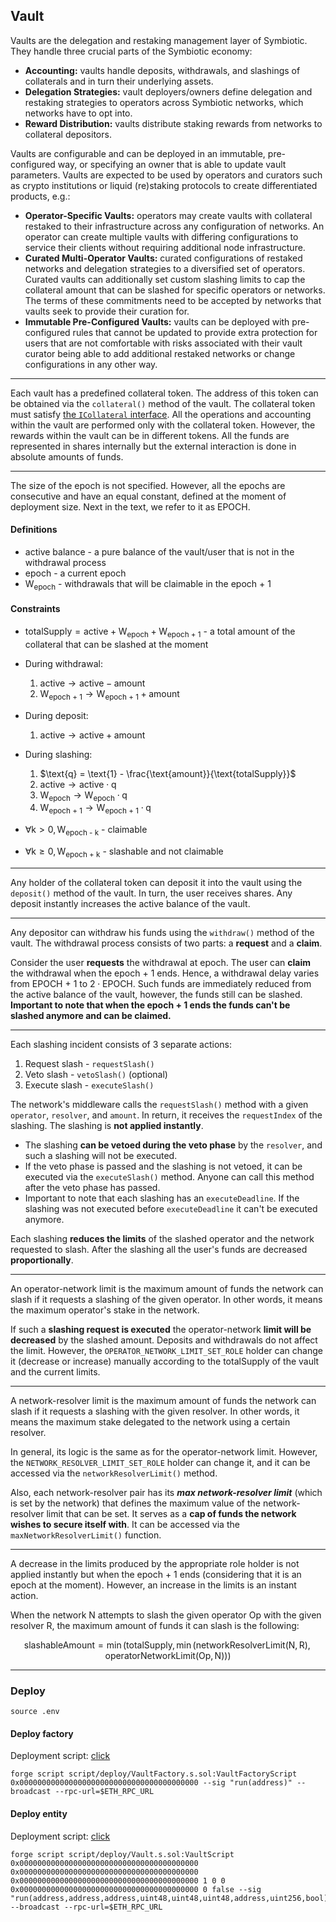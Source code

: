 ## Vault

Vaults are the delegation and restaking management layer of Symbiotic. They handle three crucial parts of the Symbiotic economy:

- **Accounting:** vaults handle deposits, withdrawals, and slashings of collaterals and in turn their underlying assets.
- **Delegation Strategies:** vault deployers/owners define delegation and restaking strategies to operators across Symbiotic networks, which networks have to opt into.
- **Reward Distribution:** vaults distribute staking rewards from networks to collateral depositors.

Vaults are configurable and can be deployed in an immutable, pre-configured way, or specifying an owner that is able to update vault parameters. Vaults are expected to be used by operators and curators such as crypto institutions or liquid (re)staking protocols to create differentiated products, e.g.:

- **Operator-Specific Vaults:** operators may create vaults with collateral restaked to their infrastructure across any configuration of networks. An operator can create multiple vaults with differing configurations to service their clients without requiring additional node infrastructure.
- **Curated Multi-Operator Vaults:** curated configurations of restaked networks and delegation strategies to a diversified set of operators. Curated vaults can additionally set custom slashing limits to cap the collateral amount that can be slashed for specific operators or networks. The terms of these commitments need to be accepted by networks that vaults seek to provide their curation for.
- **Immutable Pre-Configured Vaults:** vaults can be deployed with pre-configured rules that cannot be updated to provide extra protection for users that are not comfortable with risks associated with their vault curator being able to add additional restaked networks or change configurations in any other way.

---

Each vault has a predefined collateral token. The address of this token can be obtained via the `collateral()` method of the vault. The collateral token must satisfy [the `ICollateral` interface](../src/interfaces/base/ICollateral.sol). All the operations and accounting within the vault are performed only with the collateral token. However, the rewards within the vault can be in different tokens. All the funds are represented in shares internally but the external interaction is done in absolute amounts of funds.

---

The size of the epoch is not specified. However, all the epochs are consecutive and have an equal constant, defined at the moment of deployment size. Next in the text, we refer to it as $\text{EPOCH}$.

#### Definitions

- $\text{active}$ balance - a pure balance of the vault/user that is not in the withdrawal process
- $\text{epoch}$ - a current epoch
- $\text{W}_\text{epoch}$ - withdrawals that will be claimable in the $\text{epoch + 1}$

#### Constraints

- $`\text{totalSupply} = \text{active} + \text{W}_\text{epoch} + \text{W}_\text{epoch + 1}`$ - a total amount of the collateral that can be slashed at the moment

- During withdrawal:

  1. $\text{active} \rightarrow \text{active} - \text{amount}$
  2. $`\text{W}_\text{epoch + 1} \rightarrow \text{W}_\text{epoch + 1} + \text{amount}`$

- During deposit:

  1. $\text{active} \rightarrow \text{active} + \text{amount}$

- During slashing:

  1. $\text{q} = \text{1} - \frac{\text{amount}}{\text{totalSupply}}$
  2. $\text{active} \rightarrow \text{active} \cdot \text{q}$
  3. $`\text{W}_\text{epoch} \rightarrow \text{W}_\text{epoch} \cdot \text{q}`$
  4. $`\text{W}_\text{epoch + 1} \rightarrow \text{W}_\text{epoch + 1} \cdot \text{q}`$

- $\forall \text{k} > \text{0}, \text{W}_\text{epoch - k}$ - claimable

- $\forall \text{k} \ge \text{0}, \text{W}_\text{epoch + k}$ - slashable and not claimable

---

Any holder of the collateral token can deposit it into the vault using the `deposit()` method of the vault. In turn, the user receives shares. Any deposit instantly increases the $\text{active}$ balance of the vault.

---

Any depositor can withdraw his funds using the `withdraw()` method of the vault. The withdrawal process consists of two parts: a **request** and a **claim**.

Consider the user **requests** the withdrawal at $\text{epoch}$. The user can **claim** the withdrawal when the $\text{epoch + 1}$ ends. Hence, a withdrawal delay varies from $\text{EPOCH + 1}$ to $\text{2} \cdot \text{EPOCH}$. Such funds are immediately reduced from the $\text{active}$ balance of the vault, however, the funds still can be slashed. **Important to note that when the $\text{epoch + 1}$ ends the funds can't be slashed anymore and can be claimed.**

---

Each slashing incident consists of 3 separate actions:

1. Request slash - `requestSlash()`
2. Veto slash - `vetoSlash()` (optional)
3. Execute slash - `executeSlash()`

The network's middleware calls the `requestSlash()` method with a given `operator`, `resolver`, and `amount`. In return, it receives the `requestIndex` of the slashing. The slashing is **not applied instantly**.

- The slashing **can be vetoed during the veto phase** by the `resolver`, and such a slashing will not be executed.
- If the veto phase is passed and the slashing is not vetoed, it can be executed via the `executeSlash()` method. Anyone can call this method after the veto phase has passed.
- Important to note that each slashing has an `executeDeadline`. If the slashing was not executed before `executeDeadline` it can't be executed anymore.

Each slashing **reduces the limits** of the slashed operator and the network requested to slash. After the slashing all the user's funds are decreased **proportionally**.

---

An operator-network limit is the maximum amount of funds the network can slash if it requests a slashing of the given operator. In other words, it means the maximum operator's stake in the network.

If such a **slashing request is executed** the operator-network **limit will be decreased** by the slashed amount. Deposits and withdrawals do not affect the limit. However, the `OPERATOR_NETWORK_LIMIT_SET_ROLE` holder can change it (decrease or increase) manually according to the $\text{totalSupply}$ of the vault and the current limits.

---

A network-resolver limit is the maximum amount of funds the network can slash if it requests a slashing with the given resolver. In other words, it means the maximum stake delegated to the network using a certain resolver.

In general, its logic is the same as for the operator-network limit. However, the `NETWORK_RESOLVER_LIMIT_SET_ROLE` holder can change it, and it can be accessed via the `networkResolverLimit()` method.

Also, each network-resolver pair has its **_max network-resolver limit_** (which is set by the network) that defines the maximum value of the network-resolver limit that can be set. It serves as a **cap of funds the network wishes to secure itself with**. It can be accessed via the `maxNetworkResolverLimit()` function.

---

A decrease in the limits produced by the appropriate role holder is not applied instantly but when the $\text{epoch + 1}$ ends (considering that it is an $\text{epoch}$ at the moment). However, an increase in the limits is an instant action.

When the network $\text{N}$ attempts to slash the given operator $\text{Op}$ with the given resolver $\text{R}$, the maximum amount of funds it can slash is the following:

$$
\text{slashableAmount} = \min (\text{totalSupply}, \min (\text{networkResolverLimit}(\text{N}, \text{R}), \text{operatorNetworkLimit}(\text{Op}, \text{N})))
$$

---

### Deploy

```shell
source .env
```

#### Deploy factory

Deployment script: [click](../script/deploy/VaultFactory.s.sol)

```shell
forge script script/deploy/VaultFactory.s.sol:VaultFactoryScript 0x0000000000000000000000000000000000000000 --sig "run(address)" --broadcast --rpc-url=$ETH_RPC_URL
```

#### Deploy entity

Deployment script: [click](../script/deploy/Vault.s.sol)

```shell
forge script script/deploy/Vault.s.sol:VaultScript 0x0000000000000000000000000000000000000000 0x0000000000000000000000000000000000000000 0x0000000000000000000000000000000000000000 1 0 0 0x0000000000000000000000000000000000000000 0 false --sig "run(address,address,address,uint48,uint48,uint48,address,uint256,bool)" --broadcast --rpc-url=$ETH_RPC_URL
```
